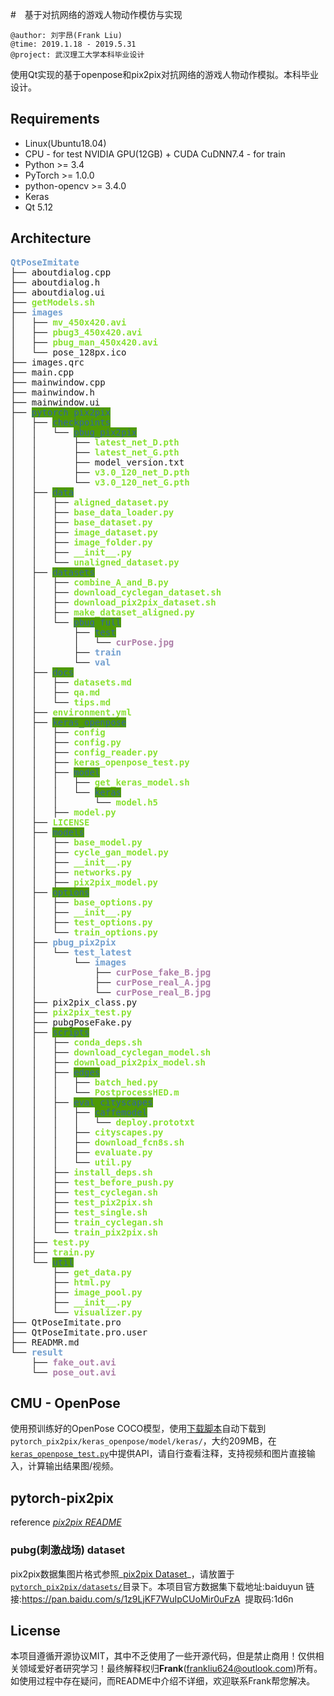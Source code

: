 #　基于对抗网络的游戏人物动作模仿与实现

```
@author: 刘宇昂(Frank Liu)
@time: 2019.1.18 - 2019.5.31
@project: 武汉理工大学本科毕业设计
```
使用Qt实现的基于openpose和pix2pix对抗网络的游戏人物动作模拟。本科毕业设计。

## Requirements

- Linux(Ubuntu18.04)
- CPU - for test
 NVIDIA GPU(12GB) + CUDA CuDNN7.4 - for train 
- Python >= 3.4
- PyTorch >= 1.0.0
- python-opencv >= 3.4.0
- Keras
- Qt 5.12

## Architecture

<pre><font color="#729FCF"><b>QtPoseImitate</b></font>
├── aboutdialog.cpp
├── aboutdialog.h
├── aboutdialog.ui
├── <font color="#8AE234"><b>getModels.sh</b></font>
├── <font color="#729FCF"><b>images</b></font>
│   ├── <font color="#8AE234"><b>mv_450x420.avi</b></font>
│   ├── <font color="#8AE234"><b>pbug3_450x420.avi</b></font>
│   ├── <font color="#8AE234"><b>pbug_man_450x420.avi</b></font>
│   └── pose_128px.ico
├── images.qrc
├── main.cpp
├── mainwindow.cpp
├── mainwindow.h
├── mainwindow.ui
├── <span style="background-color:#4E9A06"><font color="#3465A4">pytorch_pix2pix</font></span>
│   ├── <span style="background-color:#4E9A06"><font color="#3465A4">checkpoints</font></span>
│   │   └── <span style="background-color:#4E9A06"><font color="#3465A4">pbug_pix2pix</font></span>
│   │       ├── <font color="#8AE234"><b>latest_net_D.pth</b></font>
│   │       ├── <font color="#8AE234"><b>latest_net_G.pth</b></font>
│   │       ├── model_version.txt
│   │       ├── <font color="#8AE234"><b>v3.0_120_net_D.pth</b></font>
│   │       └── <font color="#8AE234"><b>v3.0_120_net_G.pth</b></font>
│   ├── <span style="background-color:#4E9A06"><font color="#3465A4">data</font></span>
│   │   ├── <font color="#8AE234"><b>aligned_dataset.py</b></font>
│   │   ├── <font color="#8AE234"><b>base_data_loader.py</b></font>
│   │   ├── <font color="#8AE234"><b>base_dataset.py</b></font>
│   │   ├── <font color="#8AE234"><b>image_dataset.py</b></font>
│   │   ├── <font color="#8AE234"><b>image_folder.py</b></font>
│   │   ├── <font color="#8AE234"><b>__init__.py</b></font>
│   │   └── <font color="#8AE234"><b>unaligned_dataset.py</b></font>
│   ├── <span style="background-color:#4E9A06"><font color="#3465A4">datasets</font></span>
│   │   ├── <font color="#8AE234"><b>combine_A_and_B.py</b></font>
│   │   ├── <font color="#8AE234"><b>download_cyclegan_dataset.sh</b></font>
│   │   ├── <font color="#8AE234"><b>download_pix2pix_dataset.sh</b></font>
│   │   ├── <font color="#8AE234"><b>make_dataset_aligned.py</b></font>
│   │   └── <span style="background-color:#4E9A06"><font color="#3465A4">pbug_full</font></span>
│   │       ├── <span style="background-color:#4E9A06"><font color="#3465A4">test</font></span>
│   │       │   └── <font color="#AD7FA8"><b>curPose.jpg</b></font>
│   │       ├── <font color="#729FCF"><b>train</b></font>
│   │       └── <font color="#729FCF"><b>val</b></font>
│   ├── <span style="background-color:#4E9A06"><font color="#3465A4">docs</font></span>
│   │   ├── <font color="#8AE234"><b>datasets.md</b></font>
│   │   ├── <font color="#8AE234"><b>qa.md</b></font>
│   │   └── <font color="#8AE234"><b>tips.md</b></font>
│   ├── <font color="#8AE234"><b>environment.yml</b></font>
│   ├── <span style="background-color:#4E9A06"><font color="#3465A4">keras_openpose</font></span>
│   │   ├── <font color="#8AE234"><b>config</b></font>
│   │   ├── <font color="#8AE234"><b>config.py</b></font>
│   │   ├── <font color="#8AE234"><b>config_reader.py</b></font>
│   │   ├── <font color="#8AE234"><b>keras_openpose_test.py</b></font>
│   │   ├── <span style="background-color:#4E9A06"><font color="#3465A4">model</font></span>
│   │   │   ├── <font color="#8AE234"><b>get_keras_model.sh</b></font>
│   │   │   └── <span style="background-color:#4E9A06"><font color="#3465A4">keras</font></span>
│   │   │       └── <font color="#8AE234"><b>model.h5</b></font>
│   │   ├── <font color="#8AE234"><b>model.py</b></font>
│   ├── <font color="#8AE234"><b>LICENSE</b></font>
│   ├── <span style="background-color:#4E9A06"><font color="#3465A4">models</font></span>
│   │   ├── <font color="#8AE234"><b>base_model.py</b></font>
│   │   ├── <font color="#8AE234"><b>cycle_gan_model.py</b></font>
│   │   ├── <font color="#8AE234"><b>__init__.py</b></font>
│   │   ├── <font color="#8AE234"><b>networks.py</b></font>
│   │   ├── <font color="#8AE234"><b>pix2pix_model.py</b></font>
│   ├── <span style="background-color:#4E9A06"><font color="#3465A4">options</font></span>
│   │   ├── <font color="#8AE234"><b>base_options.py</b></font>
│   │   ├── <font color="#8AE234"><b>__init__.py</b></font>
│   │   ├── <font color="#8AE234"><b>test_options.py</b></font>
│   │   └── <font color="#8AE234"><b>train_options.py</b></font>
│   ├── <font color="#729FCF"><b>pbug_pix2pix</b></font>
│   │   └── <font color="#729FCF"><b>test_latest</b></font>
│   │       └── <font color="#729FCF"><b>images</b></font>
│   │           ├── <font color="#AD7FA8"><b>curPose_fake_B.jpg</b></font>
│   │           ├── <font color="#AD7FA8"><b>curPose_real_A.jpg</b></font>
│   │           └── <font color="#AD7FA8"><b>curPose_real_B.jpg</b></font>
│   ├── pix2pix_class.py
│   ├── <font color="#8AE234"><b>pix2pix_test.py</b></font>
│   ├── pubgPoseFake.py
│   ├── <span style="background-color:#4E9A06"><font color="#3465A4">scripts</font></span>
│   │   ├── <font color="#8AE234"><b>conda_deps.sh</b></font>
│   │   ├── <font color="#8AE234"><b>download_cyclegan_model.sh</b></font>
│   │   ├── <font color="#8AE234"><b>download_pix2pix_model.sh</b></font>
│   │   ├── <span style="background-color:#4E9A06"><font color="#3465A4">edges</font></span>
│   │   │   ├── <font color="#8AE234"><b>batch_hed.py</b></font>
│   │   │   └── <font color="#8AE234"><b>PostprocessHED.m</b></font>
│   │   ├── <span style="background-color:#4E9A06"><font color="#3465A4">eval_cityscapes</font></span>
│   │   │   ├── <span style="background-color:#4E9A06"><font color="#3465A4">caffemodel</font></span>
│   │   │   │   └── <font color="#8AE234"><b>deploy.prototxt</b></font>
│   │   │   ├── <font color="#8AE234"><b>cityscapes.py</b></font>
│   │   │   ├── <font color="#8AE234"><b>download_fcn8s.sh</b></font>
│   │   │   ├── <font color="#8AE234"><b>evaluate.py</b></font>
│   │   │   └── <font color="#8AE234"><b>util.py</b></font>
│   │   ├── <font color="#8AE234"><b>install_deps.sh</b></font>
│   │   ├── <font color="#8AE234"><b>test_before_push.py</b></font>
│   │   ├── <font color="#8AE234"><b>test_cyclegan.sh</b></font>
│   │   ├── <font color="#8AE234"><b>test_pix2pix.sh</b></font>
│   │   ├── <font color="#8AE234"><b>test_single.sh</b></font>
│   │   ├── <font color="#8AE234"><b>train_cyclegan.sh</b></font>
│   │   └── <font color="#8AE234"><b>train_pix2pix.sh</b></font>
│   ├── <font color="#8AE234"><b>test.py</b></font>
│   ├── <font color="#8AE234"><b>train.py</b></font>
│   └── <span style="background-color:#4E9A06"><font color="#3465A4">util</font></span>
│       ├── <font color="#8AE234"><b>get_data.py</b></font>
│       ├── <font color="#8AE234"><b>html.py</b></font>
│       ├── <font color="#8AE234"><b>image_pool.py</b></font>
│       ├── <font color="#8AE234"><b>__init__.py</b></font>
│       └── <font color="#8AE234"><b>visualizer.py</b></font>
├── QtPoseImitate.pro
├── QtPoseImitate.pro.user
├── READMR.md
└── <font color="#729FCF"><b>result</b></font>
    ├── <font color="#AD7FA8"><b>fake_out.avi</b></font>
    └── <font color="#AD7FA8"><b>pose_out.avi</b></font>
</pre>

## CMU - OpenPose

使用预训练好的OpenPose COCO模型，使用[下载脚本][3]自动下载到`pytorch_pix2pix/keras_openpose/model/keras/`，大约209MB，在[`keras_openpose_test.py`][5]中提供API，请自行查看注释，支持视频和图片直接输入，计算输出结果图/视频。

## pytorch-pix2pix

reference _[pix2pix README][1]_

### pubg(刺激战场) dataset

pix2pix数据集图片格式参照_[pix2pix Dataset][2]_，请放置于[`pytorch_pix2pix/datasets/`][4]目录下。本项目官方数据集下载地址:baiduyun
链接:<https://pan.baidu.com/s/1z9LjKF7WuIpCUoMir0uFzA>  提取码:1d6n

## License

本项目遵循开源协议MIT，其中不乏使用了一些开源代码，但是禁止商用！仅供相关领域爱好者研究学习！最终解释权归**Frank**(<frankliu624@outlook.com>)所有。
如使用过程中存在疑问，而README中介绍不详细，欢迎联系Frank帮您解决。



[1]:https://github.com/FLHonker/QtPoseImitate/blob/master/pytorch_pix2pix/README.md

[2]:https://github.com/FLHonker/QtPoseImitate/blob/master/pytorch_pix2pix/docs/datasets.md

[3]:pytorch_pix2pix/keras_openpose/model/get_keras_model.sh

[4]:pytorch_pix2pix/datasets/

[5]:pytorch_pix2pix/keras_openpose/keras_openpose_test.py

